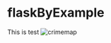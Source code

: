 # flaskByExample
This is test
![crimemap](https://user-images.githubusercontent.com/13175076/32617769-ea3d2192-c543-11e7-88af-1e096f68416d.png)
